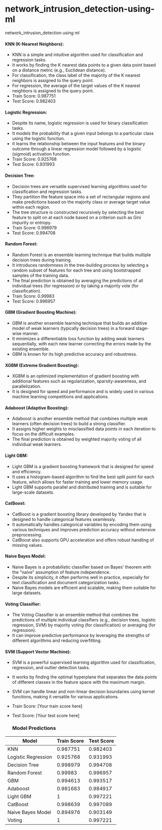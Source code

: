 # network_intrusion_detection-using-ml
network_intrusion_detection using ml

#### KNN (K-Nearest Neighbors):
- KNN is a simple and intuitive algorithm used for classification and regression tasks.
- It works by finding the K nearest data points to a given data point based on a distance metric (e.g., Euclidean distance).
- For classification, the class label of the majority of the K nearest neighbors is assigned to the query point.
- For regression, the average of the target values of the K nearest neighbors is assigned to the query point.
- Train Score: 0.987751
- Test Score: 0.982403

#### Logistic Regression:
- Despite its name, logistic regression is used for binary classification tasks.
- It models the probability that a given input belongs to a particular class using the logistic function.
- It learns the relationship between the input features and the binary outcome through a linear regression model followed by a logistic (sigmoid) activation function.
- Train Score: 0.925768
- Test Score: 0.931993

#### Decision Tree:
- Decision trees are versatile supervised learning algorithms used for classification and regression tasks.
- They partition the feature space into a set of rectangular regions and make predictions based on the majority class or average target value within each region.
- The tree structure is constructed recursively by selecting the best feature to split on at each node based on a criterion such as Gini impurity or entropy.
- Train Score: 0.998979
- Test Score: 0.994708

#### Random Forest:
- Random Forest is an ensemble learning technique that builds multiple decision trees during training.
- It introduces randomness in the tree-building process by selecting a random subset of features for each tree and using bootstrapped samples of the training data.
- The final prediction is obtained by averaging the predictions of all individual trees (for regression) or by taking a majority vote (for classification).
- Train Score: 0.99983
- Test Score: 0.996957

#### GBM (Gradient Boosting Machine):
- GBM is another ensemble learning technique that builds an additive model of weak learners (typically decision trees) in a forward stage-wise manner.
- It minimizes a differentiable loss function by adding weak learners sequentially, with each new learner correcting the errors made by the existing ensemble.
- GBM is known for its high predictive accuracy and robustness.

#### XGBM (Extreme Gradient Boosting):
- XGBM is an optimized implementation of gradient boosting with additional features such as regularization, sparsity-awareness, and parallelization.
- It is designed for speed and performance and is widely used in various machine learning competitions and applications.

#### Adaboost (Adaptive Boosting):
- Adaboost is another ensemble method that combines multiple weak learners (often decision trees) to build a strong classifier.
- It assigns higher weights to misclassified data points in each iteration to focus on the difficult examples.
- The final prediction is obtained by weighted majority voting of all individual weak learners.

#### Light GBM:
- Light GBM is a gradient boosting framework that is designed for speed and efficiency.
- It uses a histogram-based algorithm to find the best split point for each feature, which allows for faster training and lower memory usage.
- Light GBM supports parallel and distributed training and is suitable for large-scale datasets.

#### CatBoost:
- CatBoost is a gradient boosting library developed by Yandex that is designed to handle categorical features seamlessly.
- It automatically handles categorical variables by encoding them using various techniques and improves prediction accuracy without extensive preprocessing.
- CatBoost also supports GPU acceleration and offers robust handling of missing values.

#### Naive Bayes Model:
- Naive Bayes is a probabilistic classifier based on Bayes' theorem with the "naive" assumption of feature independence.
- Despite its simplicity, it often performs well in practice, especially for text classification and document categorization tasks.
- Naive Bayes models are efficient and scalable, making them suitable for large datasets.

#### Voting Classifier:
- The Voting Classifier is an ensemble method that combines the predictions of multiple individual classifiers (e.g., decision trees, logistic regression, SVM) by majority voting (for classification) or averaging (for regression).
- It can improve predictive performance by leveraging the strengths of different algorithms and reducing overfitting.


#### SVM (Support Vector Machine):
- SVM is a powerful supervised learning algorithm used for classification, regression, and outlier detection tasks.
- It works by finding the optimal hyperplane that separates the data points of different classes in the feature space with the maximum margin.
- SVM can handle linear and non-linear decision boundaries using kernel functions, making it versatile for various applications.
- Train Score: [Your train score here]
- Test Score: [Your test score here]

  ### Model Predictions

| Model               | Train Score | Test Score |
|---------------------|-------------|------------|
| KNN                 | 0.987751    | 0.982403   |
| Logistic Regression | 0.925768    | 0.931993   |
| Decision Tree       | 0.998979    | 0.994708   |
| Random Forest       | 0.99983     | 0.996957   |
| GBM                 | 0.994613    | 0.993517   |
| Adaboost            | 0.981683    | 0.984917   |
| Light GBM           | 1           | 0.997221   |
| CatBoost            | 0.998639    | 0.997089   |
| Naive Bayes Model   | 0.894976    | 0.903149   |
| Voting              | 1           | 0.997221   |

